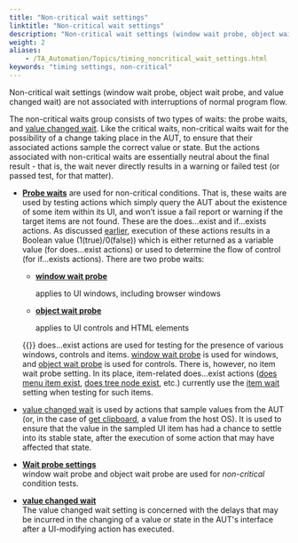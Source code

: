 ```yaml
--- 
title: "Non-critical wait settings"
linktitle: "Non-critical wait settings"
description: "Non-critical wait settings (window wait probe, object wait probe, and value changed wait) are not associated with interruptions of normal program flow."
weight: 2
aliases: 
    - /TA_Automation/Topics/timing_noncritical_wait_settings.html
keywords: "timing settings, non-critical"
---
```


Non-critical wait settings \(window wait probe, object wait probe, and value changed wait\) are not associated with interruptions of normal program flow.

The non-critical waits group consists of two types of waits: the probe waits, and [value changed wait](/TA_Automation/Topics/bis_value_changed_wait.html). Like the critical waits, non-critical waits wait for the possibility of a change taking place in the AUT, to ensure that their associated actions sample the correct value or state. But the actions associated with non-critical waits are essentially neutral about the final result - that is, the wait never directly results in a warning or failed test \(or passed test, for that matter\).

-   [**Probe waits**](/TA_Automation/Topics/timing_wait_probe_settings.html) are used for non-critical conditions. That is, these waits are used by testing actions which simply query the AUT about the existence of some item within its UI, and won’t issue a fail report or warning if the target items are not found. These are the does…exist and if…exists actions. As discussed [earlier](/TA_Automation/Topics/timing_classifying_actions.html#class_action_testing_actions), execution of these actions results in a Boolean value \(1\(true\)/0\(false\)\) which is either returned as a variable value \(for does…exist actions\) or used to determine the flow of control \(for if…exists actions\). There are two probe waits:

    -   **[window wait probe](/TA_Automation/Topics/bis_window_wait_probe.html)**

        applies to UI windows, including browser windows

    -   **[object wait probe](/TA_Automation/Topics/bis_object_wait_probe.html)**

        applies to UI controls and HTML elements

    {{<note>}} does…exist actions are used for testing for the presence of various windows, controls and items. [window wait probe](/TA_Automation/Topics/bis_window_wait_probe.html) is used for windows, and [object wait probe](/TA_Automation/Topics/bis_object_wait_probe.html) is used for controls. There is, however, no item wait probe setting. In its place, item-related does…exist actions \([does menu item exist](/TA_Automation/Topics/bia_does_menu_item_exist.html), [does tree node exist](/TA_Automation/Topics/bia_does_tree_node_exist.html), etc.\) currently use the [item wait](/TA_Automation/Topics/bis_item_wait.html) setting when testing for such items.

-   [value changed wait](/TA_Automation/Topics/timing_value_changed_wait.html) is used by actions that sample values from the AUT \(or, in the case of [get clipboard](/TA_Automation/Topics/bia_get_clipboard.html), a value from the host OS\). It is used to ensure that the value in the sampled UI item has had a chance to settle into its stable state, after the execution of some action that may have affected that state.


-   **[Wait probe settings](/TA_Automation/Topics/timing_wait_probe_settings.html)**  
 window wait probe and object wait probe are used for *non-critical* condition tests.
-   **[value changed wait](/TA_Automation/Topics/timing_value_changed_wait.html)**  
 The value changed wait setting is concerned with the delays that may be incurred in the changing of a value or state in the AUT's interface after a UI-modifying action has executed.


